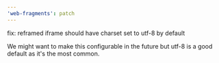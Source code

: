 ```yaml
---
'web-fragments': patch
---
```


fix: reframed iframe should have charset set to utf-8 by default

We might want to make this configurable in the future but utf-8 is a good default as it's the most common.
